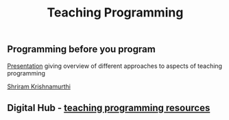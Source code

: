 ﻿---
backlinks:
- title: Computing
  url: /memex/sense/computing/computing.html
tags: computing, digital-technology, teaching-digital-technology
title: Teaching Programming
type: note
---
## Programming before you program 

[Presentation](https://www.youtube.com/watch?v=icx-kUgWZ00) giving overview of different approaches to aspects of teaching programming

[Shriram Krishnamurthi](https://cs.brown.edu/~sk/)

## Digital Hub - [teaching programming resources](https://www.digitaltechnologieshub.edu.au/teach-and-assess/effective-pedagogies/teaching-programming/)